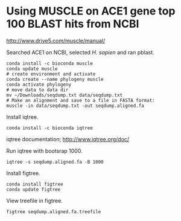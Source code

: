 # Using MUSCLE on ACE1 gene top 100 BLAST hits from NCBI

http://www.drive5.com/muscle/manual/

Searched ACE1 on NCBI, selected *H. sapien* and ran pblast.
    
    conda install -c bioconda muscle
    conda update muscle
    # create environment and activate
    conda create --name phylogeny muscle
    conda activate phylogeny
    # move data to data dir
    mv ~/Downloads/seqdump.txt data/seqdump.txt
    # Make an alignment and save to a file in FASTA format:
    muscle -in data/seqdump.txt -out seqdump.aligned.fa
    
Install iqtree.

    conda install -c bioconda iqtree

iqtree documentation; http://www.iqtree.org/doc/

Run iqtree with bootsrap 1000.

    iqtree -s seqdump.aligned.fa -B 1000

Install figtree.

    conda install figtree
    conda update figtree

View treefile in figtree.

    figtree seqdump.aligned.fa.treefile



